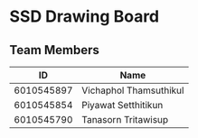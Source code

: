 # SSD Drawing Board

## Team Members

ID           |           Name                     
-------------|--------------------------
6010545897   |   Vichaphol Thamsuthikul 
6010545854   |   Piyawat Setthitikun    
6010545790   |   Tanasorn Tritawisup       
